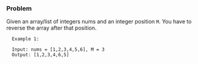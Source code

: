 ### Problem

Given an array/list of integers nums and an integer position `M`. You have to reverse the array after that position.

      Example 1:

      Input: nums = [1,2,3,4,5,6], M = 3
      Output: [1,2,3,4,6,5]
      